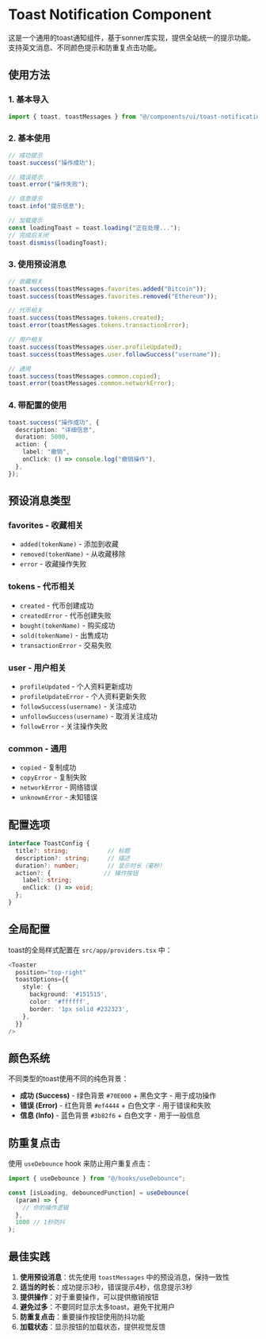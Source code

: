 # Toast Notification Component

这是一个通用的toast通知组件，基于sonner库实现，提供全站统一的提示功能。支持英文消息、不同颜色提示和防重复点击功能。

## 使用方法

### 1. 基本导入

```typescript
import { toast, toastMessages } from "@/components/ui/toast-notification";
```

### 2. 基本使用

```typescript
// 成功提示
toast.success("操作成功");

// 错误提示
toast.error("操作失败");

// 信息提示
toast.info("提示信息");

// 加载提示
const loadingToast = toast.loading("正在处理...");
// 完成后关闭
toast.dismiss(loadingToast);
```

### 3. 使用预设消息

```typescript
// 收藏相关
toast.success(toastMessages.favorites.added("Bitcoin"));
toast.success(toastMessages.favorites.removed("Ethereum"));

// 代币相关
toast.success(toastMessages.tokens.created);
toast.error(toastMessages.tokens.transactionError);

// 用户相关
toast.success(toastMessages.user.profileUpdated);
toast.success(toastMessages.user.followSuccess("username"));

// 通用
toast.success(toastMessages.common.copied);
toast.error(toastMessages.common.networkError);
```

### 4. 带配置的使用

```typescript
toast.success("操作成功", {
  description: "详细信息",
  duration: 5000,
  action: {
    label: "撤销",
    onClick: () => console.log("撤销操作"),
  },
});
```

## 预设消息类型

### favorites - 收藏相关
- `added(tokenName)` - 添加到收藏
- `removed(tokenName)` - 从收藏移除
- `error` - 收藏操作失败

### tokens - 代币相关
- `created` - 代币创建成功
- `createdError` - 代币创建失败
- `bought(tokenName)` - 购买成功
- `sold(tokenName)` - 出售成功
- `transactionError` - 交易失败

### user - 用户相关
- `profileUpdated` - 个人资料更新成功
- `profileUpdateError` - 个人资料更新失败
- `followSuccess(username)` - 关注成功
- `unfollowSuccess(username)` - 取消关注成功
- `followError` - 关注操作失败

### common - 通用
- `copied` - 复制成功
- `copyError` - 复制失败
- `networkError` - 网络错误
- `unknownError` - 未知错误

## 配置选项

```typescript
interface ToastConfig {
  title?: string;           // 标题
  description?: string;     // 描述
  duration?: number;        // 显示时长（毫秒）
  action?: {               // 操作按钮
    label: string;
    onClick: () => void;
  };
}
```

## 全局配置

toast的全局样式配置在 `src/app/providers.tsx` 中：

```typescript
<Toaster 
  position="top-right"
  toastOptions={{
    style: {
      background: '#151515',
      color: '#ffffff',
      border: '1px solid #232323',
    },
  }}
/>
```

## 颜色系统

不同类型的toast使用不同的纯色背景：

- **成功 (Success)** - 绿色背景 `#70E000` + 黑色文字 - 用于成功操作
- **错误 (Error)** - 红色背景 `#ef4444` + 白色文字 - 用于错误和失败
- **信息 (Info)** - 蓝色背景 `#3b82f6` + 白色文字 - 用于一般信息

## 防重复点击

使用 `useDebounce` hook 来防止用户重复点击：

```typescript
import { useDebounce } from "@/hooks/useDebounce";

const [isLoading, debouncedFunction] = useDebounce(
  (param) => {
    // 你的操作逻辑
  },
  1000 // 1秒防抖
);
```

## 最佳实践

1. **使用预设消息**：优先使用 `toastMessages` 中的预设消息，保持一致性
2. **适当的时长**：成功提示3秒，错误提示4秒，信息提示3秒
3. **提供操作**：对于重要操作，可以提供撤销按钮
4. **避免过多**：不要同时显示太多toast，避免干扰用户
5. **防重复点击**：重要操作按钮使用防抖功能
6. **加载状态**：显示按钮的加载状态，提供视觉反馈
